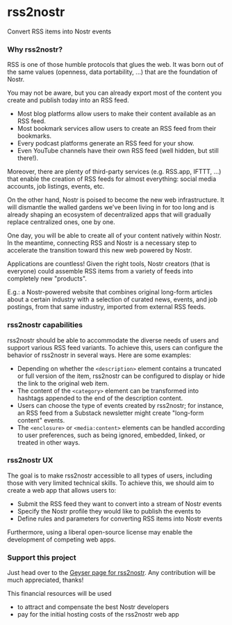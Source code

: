 # rss2nostr
Convert RSS items into Nostr events

### Why rss2nostr?

RSS is one of those humble protocols that glues the web. It was born out of the same values (openness, data portability, ...) that are the foundation of Nostr.

You may not be aware, but you can already export most of the content you create and publish today into an RSS feed.
*   Most blog platforms allow users to make their content available as an RSS feed.
*   Most bookmark services allow users to create an RSS feed from their bookmarks.
*   Every podcast platforms generate an RSS feed for your show.
*   Even YouTube channels have their own RSS feed (well hidden, but still there!).

Moreover, there are plenty of third-party services (e.g. RSS.app, IFTTT, ...) that enable the creation of RSS feeds for almost everything: social media accounts, job listings, events, etc.

On the other hand, Nostr is poised to become the new web infrastructure. It will dismantle the walled gardens we've been living in for too long and is already shaping an ecosystem of decentralized apps that will gradually replace centralized ones, one by one.

One day, you will be able to create all of your content natively within Nostr. In the meantime, connecting RSS and Nostr is a necessary step to accelerate the transition toward this new web powered by Nostr.

Applications are countless! Given the right tools, Nostr creators (that is everyone) could assemble RSS items from a variety of feeds into completely new "products".

E.g.: a Nostr-powered website that combines original long-form articles about a certain industry with a selection of curated news, events, and job postings, from that same industry, imported from external RSS feeds.

### rss2nostr capabilities

rss2nostr should be able to accommodate the diverse needs of users and support various RSS feed variants. To achieve this, users can configure the behavior of rss2nostr in several ways. Here are some examples:
*   Depending on whether the `<description>` element contains a truncated or full version of the item, rss2nostr can be configured to display or hide the link to the original web item.
*   The content of the `<category>` element can be transformed into hashtags appended to the end of the description content.
*   Users can choose the type of events created by rss2nostr; for instance, an RSS feed from a Substack newsletter might create "long-form content" events.
*   The `<enclosure>` or `<media:content>` elements can be handled according to user preferences, such as being ignored, embedded, linked, or treated in other ways.
    

### rss2nostr UX

The goal is to make rss2nostr accessible to all types of users, including those with very limited technical skills.
To achieve this, we should aim to create a web app that allows users to:
*   Submit the RSS feed they want to convert into a stream of Nostr events
*   Specify the Nostr profile they would like to publish the events to
*   Define rules and parameters for converting RSS items into Nostr events

Furthermore, using a liberal open-source license may enable the development of competing web apps.

### Support this project

Just head over to the [Geyser page for rss2nostr](https://geyser.fund/project/rss2nostr).
Any contribution will be much appreciated, thanks!

This financial resources will be used
*   to attract and compensate the best Nostr developers
*   pay for the initial hosting costs of the rss2nostr web app
